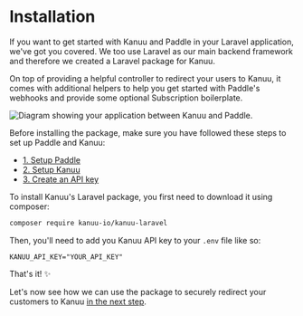 # Installation

If you want to get started with Kanuu and Paddle in your Laravel application, we've got you covered. We too use Laravel as our main backend framework and therefore we created a Laravel package for Kanuu.

On top of providing a helpful controller to redirect your users to Kanuu, it comes with additional helpers to help you get started with Paddle's webhooks and provide some optional Subscription boilerplate.

![Diagram showing your application between Kanuu and Paddle.](/kanuu_paddle_diagram.png)

Before installing the package, make sure you have followed these steps to set up Paddle and Kanuu:
- [1. Setup Paddle](/getting-started/setup-paddle)
- [2. Setup Kanuu](/getting-started/setup-kanuu)
- [3. Create an API key](/getting-started/create-api-key)

To install Kanuu's Laravel package, you first need to download it using composer:

```sh
composer require kanuu-io/kanuu-laravel
```

Then, you'll need to add you Kanuu API key to your `.env` file like so:

```
KANUU_API_KEY="YOUR_API_KEY"
```

That's it! :sparkles:

Let's now see how we can use the package to securely redirect your customers to Kanuu [in the next step](./redirect-to-kanuu).
